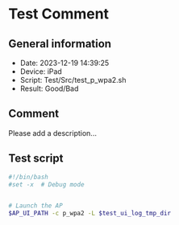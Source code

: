 # Test Comment

## General information

- Date:       2023-12-19 14:39:25
- Device:     iPad
- Script:     Test/Src/test_p_wpa2.sh
- Result:     Good/Bad

## Comment

Please add a description...

## Test script

```bash
#!/bin/bash
#set -x  # Debug mode


# Launch the AP
$AP_UI_PATH -c p_wpa2 -L $test_ui_log_tmp_dir
```
